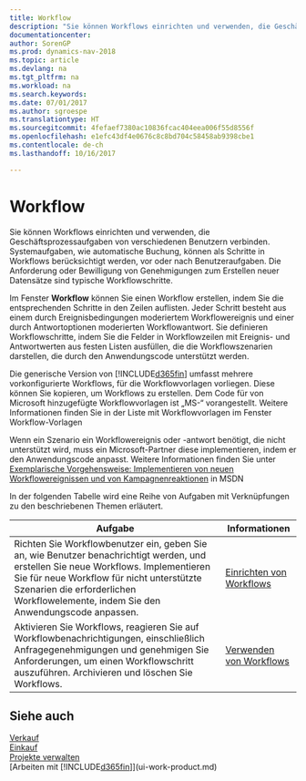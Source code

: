 ```yaml
---
title: Workflow
description: "Sie können Workflows einrichten und verwenden, die Geschäftsprozessaufgaben von verschiedenen Benutzern verbinden. Systemaufgaben, wie automatische Buchung, können als Schritte in Workflows berücksichtigt werden, vor oder nach Benutzeraufgaben. Die Anforderung oder Bewilligung von Genehmigungen zum Erstellen neuer Datensätze sind typische Workflowschritte."
documentationcenter: 
author: SorenGP
ms.prod: dynamics-nav-2018
ms.topic: article
ms.devlang: na
ms.tgt_pltfrm: na
ms.workload: na
ms.search.keywords: 
ms.date: 07/01/2017
ms.author: sgroespe
ms.translationtype: HT
ms.sourcegitcommit: 4fefaef7380ac10836fcac404eea006f55d8556f
ms.openlocfilehash: e1efc43df4e0676c8c8bd704c58458ab9398cbe1
ms.contentlocale: de-ch
ms.lasthandoff: 10/16/2017

---
```

# <a name="workflow"></a>Workflow
Sie können Workflows einrichten und verwenden, die Geschäftsprozessaufgaben von verschiedenen Benutzern verbinden. Systemaufgaben, wie automatische Buchung, können als Schritte in Workflows berücksichtigt werden, vor oder nach Benutzeraufgaben. Die Anforderung oder Bewilligung von Genehmigungen zum Erstellen neuer Datensätze sind typische Workflowschritte.  

 Im Fenster **Workflow** können Sie einen Workflow erstellen, indem Sie die entsprechenden Schritte in den Zeilen auflisten. Jeder Schritt besteht aus einem durch Ereignisbedingungen moderiertem Workflowereignis und einer durch Antwortoptionen moderierten Workflowantwort. Sie definieren Workflowschritte, indem Sie die Felder in Workflowzeilen mit Ereignis- und Antwortwerten aus festen Listen ausfüllen, die die Workflowszenarien darstellen, die durch den Anwendungscode unterstützt werden.  

 Die generische Version von [!INCLUDE[d365fin](includes/d365fin_md.md)] umfasst mehrere vorkonfigurierte Workflows, für die Workflowvorlagen vorliegen. Diese können Sie kopieren, um Workflows zu erstellen. Dem Code für von Microsoft hinzugefügte Workflowvorlagen ist „MS-“ vorangestellt. Weitere Informationen finden Sie in der Liste mit Workflowvorlagen im Fenster Workflow-Vorlagen  

 Wenn ein Szenario ein Workflowereignis oder -antwort benötigt, die nicht unterstützt wird, muss ein Microsoft-Partner diese implementieren, indem er den Anwendungscode anpasst. Weitere Informationen finden Sie unter [Exemplarische Vorgehensweise: Implementieren von neuen Workflowereignissen und von Kampagnenreaktionen](https://msdn.microsoft.com/en-us/library/mt574349.aspx) in MSDN  

 In der folgenden Tabelle wird eine Reihe von Aufgaben mit Verknüpfungen zu den beschriebenen Themen erläutert.  

|**Aufgabe**|**Informationen**|  
|------------|-------------|  
|Richten Sie Workflowbenutzer ein, geben Sie an, wie Benutzer benachrichtigt werden, und erstellen Sie neue Workflows. Implementieren Sie für neue Workflow für nicht unterstützte Szenarien die erforderlichen Workflowelemente, indem Sie den Anwendungscode anpassen.|[Einrichten von Workflows](across-set-up-workflows.md)|  
|Aktivieren Sie Workflows, reagieren Sie auf Workflowbenachrichtigungen, einschließlich Anfragegenehmigungen und genehmigen Sie Anforderungen, um einen Workflowschritt auszuführen. Archivieren und löschen Sie Workflows.|[Verwenden von Workflows](across-use-workflows.md)|  

## <a name="see-also"></a>Siehe auch  
[Verkauf](sales-manage-sales.md)  
[Einkauf](purchasing-manage-purchasing.md)  
[Projekte verwalten](projects-manage-projects.md)  
[Arbeiten mit [!INCLUDE[d365fin](includes/d365fin_md.md)]](ui-work-product.md)

